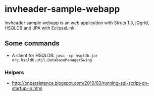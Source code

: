 # invheader-sample-webapp

Invheader sample webapp is an web application with Struts 1.3, jQgrid, HSQLDB and JPA with EclipseLink.

## Some commands

- A client for HSQLDB: ```java -cp hsqldb.jar org.hsqldb.util.DatabaseManagerSwing```

### Helpers

- http://onpersistence.blogspot.com/2010/03/running-sql-script-on-startup-in.html
